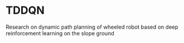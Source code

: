 # TDDQN
Research on dynamic path planning of wheeled robot based on deep reinforcement learning on the slope ground
